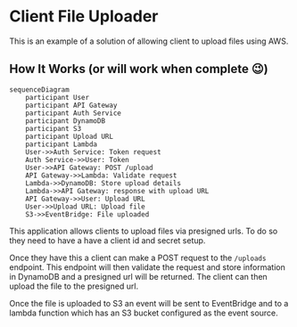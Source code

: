 # Client File Uploader

This is an example of a solution of allowing client to upload files using AWS.

## How It Works (or will work when complete 😉)

```mermaid
sequenceDiagram
    participant User
    participant API Gateway
    participant Auth Service
    participant DynamoDB
    participant S3
    participant Upload URL
    participant Lambda
    User->>Auth Service: Token request
    Auth Service->>User: Token
    User->>API Gateway: POST /upload
    API Gateway->>Lambda: Validate request
    Lambda->>DynamoDB: Store upload details
    Lambda->>API Gateway: response with upload URL
    API Gateway->>User: Upload URL
    User->>Upload URL: Upload file
    S3->>EventBridge: File uploaded
```

This application allows clients to upload files via presigned urls. To do so they need to have a have a client id and secret setup.

Once they have this a client can make a POST request to the `/uploads` endpoint. This endpoint will then validate the request and store information in DynamoDB and a presigned url will be returned. The client can then upload the file to the presigned url.

Once the file is uploaded to S3 an event will be sent to EventBridge and to a lambda function which has an S3 bucket configured as the event source.

